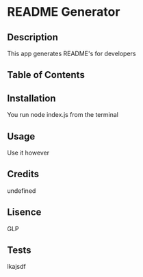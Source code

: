 
  # README Generator
  
  ## Description

  This app generates README's for developers

  ## Table of Contents

  ## Installation

  You run node index.js from the terminal

  ## Usage

  Use it however

  ## Credits

  undefined

  ## Lisence

  GLP

  ## Tests 

  lkajsdf


  
